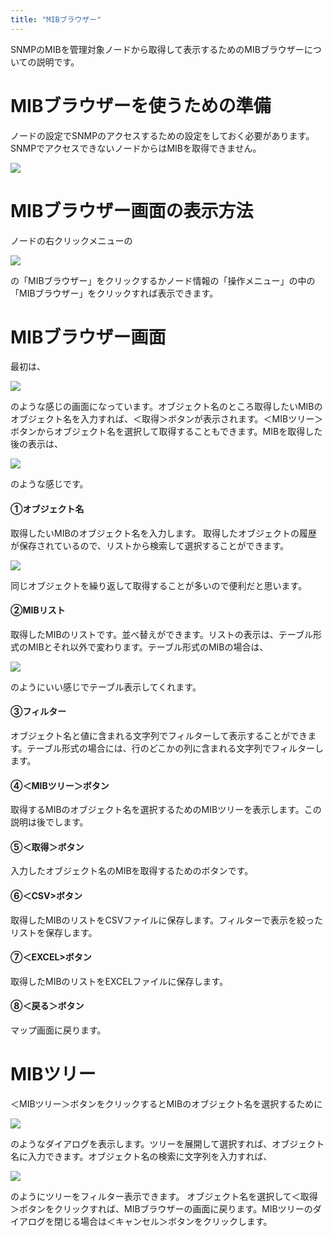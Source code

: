 ```yaml
---
title: "MIBブラウザー"
---
```


SNMPのMIBを管理対象ノードから取得して表示するためのMIBブラウザーについての説明です。


# MIBブラウザーを使うための準備
ノードの設定でSNMPのアクセスするための設定をしておく必要があります。SNMPでアクセスできないノードからはMIBを取得できません。

![](/images/books/twlogaian-manual/picture_pc_d62cdd7e5a34c14c81ee6777dabe90be2.png)


# MIBブラウザー画面の表示方法

ノードの右クリックメニューの

![](/images/books/twlogaian-manual/1638392380438-zJszsm9edi.png)

の「MIBブラウザー」をクリックするかノード情報の「操作メニュー」の中の「MIBブラウザー」をクリックすれば表示できます。

# MIBブラウザー画面

最初は、

![](/images/books/twlogaian-manual/1638392496135-4sVt2q78mk.png)

のような感じの画面になっています。オブジェクト名のところ取得したいMIBのオブジェクト名を入力すれば、＜取得＞ボタンが表示されます。＜MIBツリー＞ボタンからオブジェクト名を選択して取得することもできます。MIBを取得した後の表示は、

![](/images/books/twlogaian-manual/1638392803874-CnzcKFw0Hk.png)

のような感じです。

#### ①オブジェクト名
取得したいMIBのオブジェクト名を入力します。
取得したオブジェクトの履歴が保存されているので、リストから検索して選択することができます。

![](/images/books/twlogaian-manual/1638393024418-I12grDijGr.png)

同じオブジェクトを繰り返して取得することが多いので便利だと思います。

#### ②MIBリスト
取得したMIBのリストです。並べ替えができます。リストの表示は、テーブル形式のMIBとそれ以外で変わります。テーブル形式のMIBの場合は、

![](/images/books/twlogaian-manual/1638393236299-ZxJWTKGsDn.png)

のようにいい感じでテーブル表示してくれます。

#### ③フィルター
オブジェクト名と値に含まれる文字列でフィルターして表示することができます。テーブル形式の場合には、行のどこかの列に含まれる文字列でフィルターします。

#### ④＜MIBツリー＞ボタン
取得するMIBのオブジェクト名を選択するためのMIBツリーを表示します。この説明は後でします。

#### ⑤＜取得＞ボタン
入力したオブジェクト名のMIBを取得するためのボタンです。

#### ⑥＜CSV>ボタン
取得したMIBのリストをCSVファイルに保存します。フィルターで表示を絞ったリストを保存します。

#### ⑦＜EXCEL>ボタン
取得したMIBのリストをEXCELファイルに保存します。

#### ⑧＜戻る＞ボタン
マップ画面に戻ります。

# MIBツリー
＜MIBツリー＞ボタンをクリックするとMIBのオブジェクト名を選択するために

![](/images/books/twlogaian-manual/1638394244374-HR2U7N3mOF.png)

のようなダイアログを表示します。ツリーを展開して選択すれば、オブジェクト名に入力できます。オブジェクト名の検索に文字列を入力すれば、

![](/images/books/twlogaian-manual/1638394325814-v4YoKii2Ze.png)

のようにツリーをフィルター表示できます。
オブジェクト名を選択して＜取得＞ボタンをクリックすれば、MIBブラウザーの画面に戻ります。MIBツリーのダイアログを閉じる場合は＜キャンセル＞ボタンをクリックします。

